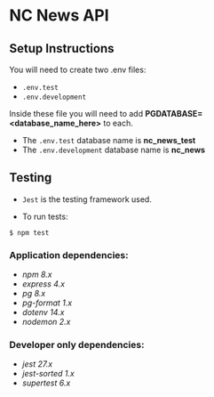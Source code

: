 # NC News API

## Setup Instructions

You will need to create two .env files:

- `.env.test`
- `.env.development`

Inside these file you will need to add **PGDATABASE=<database_name_here>** to each.

- The `.env.test` database name is **nc_news_test**
- The `.env.development` database name is **nc_news**

## **Testing**

- `Jest` is the testing framework used.

- To run tests:

```
$ npm test
```

### **Application dependencies:**

<i>

- npm 8.x
- express 4.x
- pg 8.x
- pg-format 1.x
- dotenv 14.x
- nodemon 2.x
  </i>

### **Developer only dependencies:**

<i>

- jest 27.x
- jest-sorted 1.x
- supertest 6.x
  </i>
